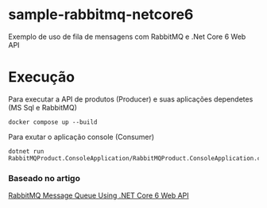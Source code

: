 # sample-rabbitmq-netcore6
Exemplo de uso de fila de mensagens com RabbitMQ e .Net Core 6 Web API

# Execução
Para executar a API de produtos (Producer) e suas aplicações dependetes (MS Sql e RabbitMQ)

    docker compose up --build

Para exutar o aplicação console (Consumer)

    dotnet run RabbitMQProduct.ConsoleApplication/RabbitMQProduct.ConsoleApplication.csproj

### Baseado no artigo

[RabbitMQ Message Queue Using .NET Core 6 Web API](https://www.c-sharpcorner.com/article/rabbitmq-message-queue-using-net-core-6-web-api/)
